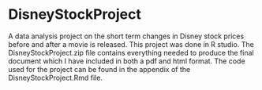 # DisneyStockProject
A data analysis project on the short term changes in Disney stock prices before and after a movie is released.
This project was done in R studio. 
The DisneyStockProject.zip file contains everything needed to produce the final document which I have included in both a pdf and html format.
The code used for the project can be found in the appendix of the DisneyStockProject.Rmd file.
